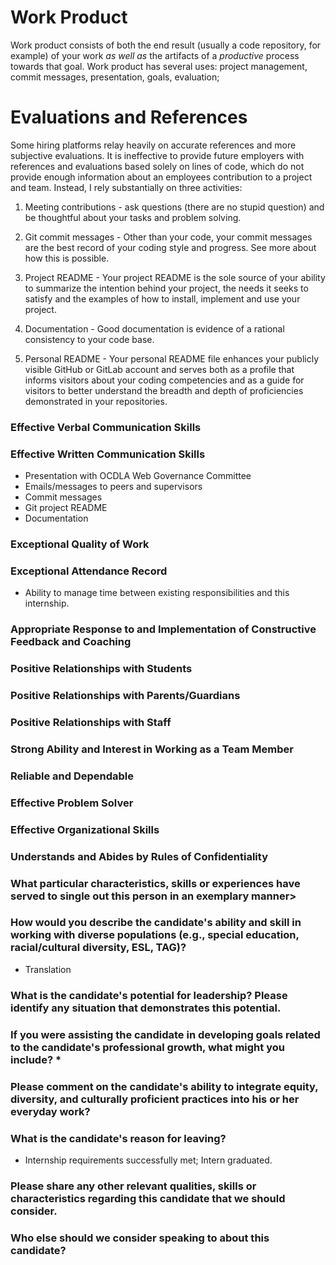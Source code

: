 

# Work Product
Work product consists of both the end result (usually a code repository, for example) of your work _as well as_ the artifacts of a _productive_ process towards that goal.
Work product has several uses: project management, commit messages, presentation, goals, evaluation; 

# Evaluations and References
Some hiring platforms relay heavily on accurate references and more subjective evaluations.  It is ineffective to provide future employers with references and evaluations based solely on lines of code, which do not provide enough information about an employees contribution to a project and team.  Instead, I rely substantially on three activities:

1. Meeting contributions - ask questions (there are no stupid question) and be thoughtful about your tasks and problem solving.

2. Git commit messages - Other than your code, your commit messages are the best record of your coding style and progress.  See more about how this is possible.

3. Project README - Your project README is the sole source of your ability to summarize the intention behind your project, the needs it seeks to satisfy and the examples of how to install, implement and use your project.

4. Documentation - Good documentation is evidence of a rational consistency to your code base.

5. Personal README - Your personal README file enhances your publicly visible GitHub or GitLab account and serves both as a profile that informs visitors about your coding competencies and as a guide for visitors to better understand the breadth and depth of proficiencies demonstrated in your repositories. 

### Effective Verbal Communication Skills

### Effective Written Communication Skills
* Presentation with OCDLA Web Governance Committee
* Emails/messages to peers and supervisors
* Commit messages
* Git project README
* Documentation
 
### Exceptional Quality of Work

### Exceptional Attendance Record
* Ability to manage time between existing responsibilities and this internship.

### Appropriate Response to and Implementation of Constructive Feedback and Coaching

### Positive Relationships with Students

### Positive Relationships with Parents/Guardians

### Positive Relationships with Staff

### Strong Ability and Interest in Working as a Team Member

### Reliable and Dependable

### Effective Problem Solver

### Effective Organizational Skills

### Understands and Abides by Rules of Confidentiality

### What particular characteristics, skills or experiences have served to single out this person in an exemplary manner>

### How would you describe the candidate's ability and skill in working with diverse populations (e.g., special education, racial/cultural diversity, ESL, TAG)?
* Translation

### What is the candidate's potential for leadership? Please identify any situation that demonstrates this potential.

### If you were assisting the candidate in developing goals related to the candidate's professional growth, what might you include? *

### Please comment on the candidate's ability to integrate equity, diversity, and culturally proficient practices into his or her everyday work?

### What is the candidate's reason for leaving?
* Internship requirements successfully met; Intern graduated.

### Please share any other relevant qualities, skills or characteristics regarding this candidate that we should consider.

### Who else should we consider speaking to about this candidate?



